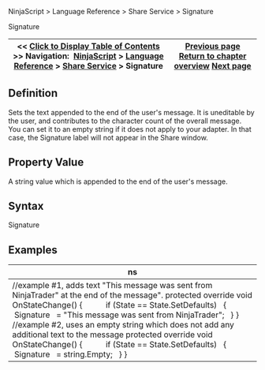 ﻿
NinjaScript > Language Reference > Share Service > Signature

Signature

| << [Click to Display Table of Contents](signature.md) >> **Navigation:**     [NinjaScript](ninjascript.md) > [Language Reference](language_reference_wip.md) > [Share Service](share_service.md) > Signature | [Previous page](onshare.md) [Return to chapter overview](share_service.md) [Next page](strategy.md) |
| --- | --- |
## Definition
Sets the text appended to the end of the user's message. It is uneditable by the user, and contributes to the character count of the overall message.
 
You can set it to an empty string if it does not apply to your adapter. In that case, the Signature label will not appear in the Share window.
## 
## Property Value
A string value which is appended to the end of the user's message.
 
## Syntax
Signature
 
## Examples

| ns |
| --- |
| //example #1, adds text "This message was sent from NinjaTrader" at the end of the message". protected override void OnStateChange() {             if (State == State.SetDefaults)    {       Signature   = "This message was sent from NinjaTrader";    } }   //example #2, uses an empty string which does not add any additional text to the message protected override void OnStateChange() {             if (State == State.SetDefaults)    {       Signature   = string.Empty;    } } |
 
